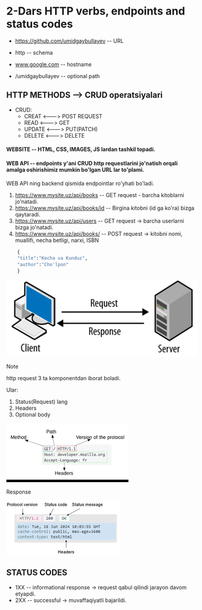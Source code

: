 # 2-Dars HTTP verbs, endpoints and status codes

- https://github.com/umidgaybullayev -- URL

- http -- schema

- www.google.com -- hostname

- /umidgaybullayev -- optional path

## HTTP METHODS --> CRUD operatsiyalari

- CRUD:
  - CREAT <---> POST REQUEST
  - READ <---> GET
  - UPDATE <---> PUT(PATCH)
  - DELETE <---> DELETE

#### WEBSITE -- HTML, CSS, IMAGES, JS lardan tashkil topadi.

#### WEB API -- endpoints y'ani CRUD http requestlarini jo'natish orqali amalga oshirishimiz mumkin bo'lgan URL lar to'plami.

WEB API ning backend qismida endpointlar ro'yhati bo'ladi.

1. https://www.mysite.uz/api/books -- GET request - barcha kitoblarni jo'natadi.
2. https://www.mysite.uz/api/books/id -- Birgina kitobni (id ga ko'ra) bizga qaytaradi.
3. https://www.mysite.uz/api/users -- GET request -> barcha userlarni bizga jo'natadi.
4. https://www.mysite.uz/api/books/ -- POST request -> kitobni nomi, muallifi, necha betligi, narxi, ISBN

```python
    {
    "title":"Kecha va Kunduz",
    "author":"Cho'lpon"
    }
```
![alt text](image.png)

> [!NOTE] 
> http request 3 ta komponentdan iborat boladi.

Ular:
1) Status(Request) lang
2) Headers
3) Optional body


![alt text](image-1.png)


Response

![alt text](image-2.png)

## STATUS CODES

- 1XX -- informational response -> request qabul qilindi jarayon davom etyapdi. 
- 2XX -- successful -> muvaffaqiyatli bajarildi.